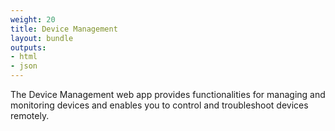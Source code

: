 ```yaml
---
weight: 20
title: Device Management
layout: bundle
outputs:
- html
- json
---
```


The Device Management web app provides functionalities for managing and monitoring devices and enables you to control and troubleshoot devices remotely. 